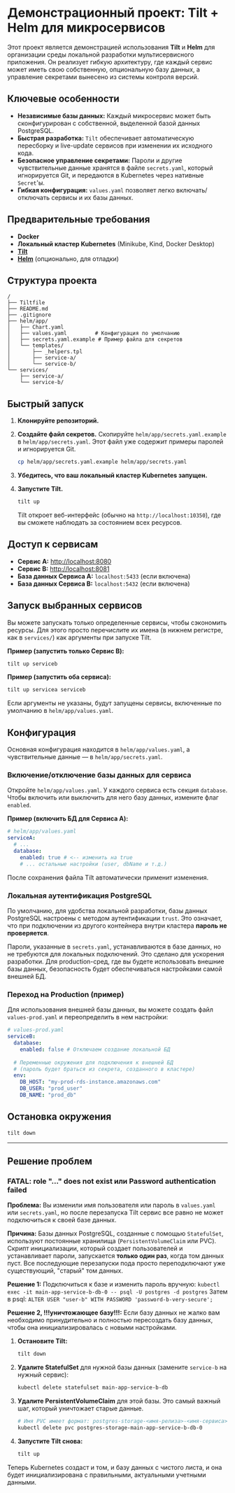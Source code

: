 # Демонстрационный проект: Tilt + Helm для микросервисов

Этот проект является демонстрацией использования **Tilt** и **Helm** для организации среды локальной разработки мультисервисного приложения. Он реализует гибкую архитектуру, где каждый сервис может иметь свою собственную, опциональную базу данных, а управление секретами вынесено из системы контроля версий.

## Ключевые особенности

- **Независимые базы данных:** Каждый микросервис может быть сконфигурирован с собственной, выделенной базой данных PostgreSQL.
- **Быстрая разработка:** `Tilt` обеспечивает автоматическую пересборку и live-update сервисов при изменении их исходного кода.
- **Безопасное управление секретами:** Пароли и другие чувствительные данные хранятся в файле `secrets.yaml`, который игнорируется Git, и передаются в Kubernetes через нативные `Secret`'ы.
- **Гибкая конфигурация:** `values.yaml` позволяет легко включать/отключать сервисы и их базы данных.

## Предварительные требования

- **Docker**
- **Локальный кластер Kubernetes** (Minikube, Kind, Docker Desktop)
- **[Tilt](https://docs.tilt.dev/install.html)**
- **[Helm](https://helm.sh/docs/intro/install/)** (опционально, для отладки)

## Структура проекта

```
/
├── Tiltfile
├── README.md
├── .gitignore
├── helm/app/
│   ├── Chart.yaml
│   ├── values.yaml         # Конфигурация по умолчанию
│   ├── secrets.yaml.example # Пример файла для секретов
│   └── templates/
│       ├── _helpers.tpl
│       ├── service-a/
│       └── service-b/
└── services/
    ├── service-a/
    └── service-b/
```

## Быстрый запуск

1.  **Клонируйте репозиторий.**

2.  **Создайте файл секретов.**
    Скопируйте `helm/app/secrets.yaml.example` в `helm/app/secrets.yaml`. Этот файл уже содержит примеры паролей и игнорируется Git.
    ```bash
    cp helm/app/secrets.yaml.example helm/app/secrets.yaml
    ```

3.  **Убедитесь, что ваш локальный кластер Kubernetes запущен.**

4.  **Запустите Tilt.**
    ```bash
    tilt up
    ```
    Tilt откроет веб-интерфейс (обычно на `http://localhost:10350`), где вы сможете наблюдать за состоянием всех ресурсов.

## Доступ к сервисам

- **Сервис A:** [http://localhost:8080](http://localhost:8080)
- **Сервис B:** [http://localhost:8081](http://localhost:8081)
- **База данных Сервиса A:** `localhost:5433` (если включена)
- **База данных Сервиса B:** `localhost:5432` (если включена)

## Запуск выбранных сервисов

Вы можете запускать только определенные сервисы, чтобы сэкономить ресурсы. Для этого просто перечислите их имена (в нижнем регистре, как в `services/`) как аргументы при запуске Tilt.

**Пример (запустить только Сервис B):**
```bash
tilt up serviceb
```

**Пример (запустить оба сервиса):**
```bash
tilt up servicea serviceb
```

Если аргументы не указаны, будут запущены сервисы, включенные по умолчанию в `helm/app/values.yaml`.

## Конфигурация

Основная конфигурация находится в `helm/app/values.yaml`, а чувствительные данные — в `helm/app/secrets.yaml`.

### Включение/отключение базы данных для сервиса

Откройте `helm/app/values.yaml`. У каждого сервиса есть секция `database`. Чтобы включить или выключить для него базу данных, измените флаг `enabled`.

**Пример (включить БД для Сервиса A):**
```yaml
# helm/app/values.yaml
serviceA:
  # ...
  database:
    enabled: true # <-- изменить на true
    # ... остальные настройки (user, dbName и т.д.)
```
После сохранения файла Tilt автоматически применит изменения.

### Локальная аутентификация PostgreSQL

По умолчанию, для удобства локальной разработки, базы данных PostgreSQL настроены с методом аутентификации `trust`. Это означает, что при подключении из другого контейнера внутри кластера **пароль не проверяется**. 

Пароли, указанные в `secrets.yaml`, устанавливаются в базе данных, но не требуются для локальных подключений. Это сделано для ускорения разработки. Для production-сред, где вы будете использовать внешние базы данных, безопасность будет обеспечиваться настройками самой внешней БД.

### Переход на Production (пример)

Для использования внешней базы данных, вы можете создать файл `values-prod.yaml` и переопределить в нем настройки:

```yaml
# values-prod.yaml
serviceB:
  database:
    enabled: false # Отключаем создание локальной БД
  
  # Переменные окружения для подключения к внешней БД
  # (пароль будет браться из секрета, созданного в кластере)
  env:
    DB_HOST: "my-prod-rds-instance.amazonaws.com"
    DB_USER: "prod_user"
    DB_NAME: "prod_db"
```

## Остановка окружения

```bash
tilt down
```

---

## Решение проблем

### FATAL: role "..." does not exist или Password authentication failed

**Проблема:** Вы изменили имя пользователя или пароль в `values.yaml` или `secrets.yaml`, но после перезапуска Tilt сервис все равно не может подключиться к своей базе данных.

**Причина:** Базы данных PostgreSQL, созданные с помощью `StatefulSet`, используют постоянные хранилища (`PersistentVolumeClaim` или PVC). Скрипт инициализации, который создает пользователей и устанавливает пароли, запускается **только один раз**, когда том данных пуст. Все последующие перезапуски пода просто переподключают уже существующий, "старый" том данных.

**Решение 1:** 
Подключиться к базе и изменить пароль вручную:
`kubectl exec -it main-app-service-b-db-0 -- psql -U postgres -d postgres`
Затем в psql:
`ALTER USER "user-b" WITH PASSWORD 'password-b-very-secure';`

**Решение 2, !!!уничтожающее базу!!!:** 
Если базу данных не жалко вам необходимо принудительно и полностью пересоздать базу данных, чтобы она инициализировалась с новыми настройками.

1.  **Остановите Tilt:**
    ```bash
    tilt down
    ```

2.  **Удалите StatefulSet** для нужной базы данных (замените `service-b` на нужный сервис):
    ```bash
    kubectl delete statefulset main-app-service-b-db
    ```

3.  **Удалите PersistentVolumeClaim** для этой базы. Это самый важный шаг, который уничтожает старые данные.
    ```bash
    # Имя PVC имеет формат: postgres-storage-<имя-релиза>-<имя-сервиса>-db-0
    kubectl delete pvc postgres-storage-main-app-service-b-db-0
    ```

4.  **Запустите Tilt снова:**
    ```bash
    tilt up
    ```

Теперь Kubernetes создаст и том, и базу данных с чистого листа, и она будет инициализирована с правильными, актуальными учетными данными.